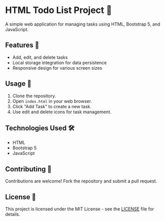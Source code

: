 # HTML Todo List Project 📝

A simple web application for managing tasks using HTML, Bootstrap 5, and JavaScript.

## Features 🌟

- Add, edit, and delete tasks
- Local storage integration for data persistence
- Responsive design for various screen sizes

## Usage 🚀

1. Clone the repository.
2. Open `index.html` in your web browser.
3. Click "Add Task" to create a new task.
4. Use edit and delete icons for task management.

## Technologies Used 🛠️

- HTML
- Bootstrap 5
- JavaScript
  
## Contributing 🤝

Contributions are welcome! Fork the repository and submit a pull request.

## License 📄

This project is licensed under the MIT License - see the [LICENSE](LICENSE) file for details.
